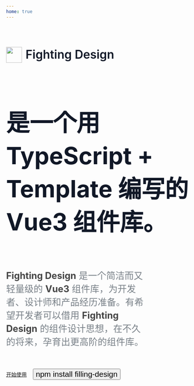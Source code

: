```yaml
---
home: true
---
```


<!-- <Home />

<script setup>
import Home from '/@theme/components/Home.vue'
</script> -->

<h3 class="title">
  <img src="https://tianyuhao.cn/fighting/images/logo.png">
  Fighting Design
</h3>
<h1 class="title_2">是一个用 TypeScript + Template 编写的 Vue3 组件库。</h1>

<p class="content">
  <strong>Fighting Design</strong> 是一个简洁而又轻量级的
  <strong>Vue3</strong>
  组件库，为开发者、设计师和产品经历准备。有希望开发者可以借用
  <strong>Fighting Design</strong>
  的组件设计思想，在不久的将来，孕育出更高阶的组件库。
</p>

<div class="action">
  <a href="/fighting/components/install.html">开始使用</a>
  <button class="code">npm install filling-design</button>
</div>

<style scoped>
.title {
  font-weight: 600;
  font-size: 32px;
  color: rgb(17, 24, 39);
  line-height: 100px;
  display: flex;
  align-items: center;
}
.title img {
  width: 43px;
  margin-right: 10px;
}
.title_2 {
  font-size: 4rem;
  white-space: wrap;
  line-height: 90px;
  font-weight: 700;
  color: rgb(17, 24, 39);
}
.content {
  margin-top: 40px;
  font-size: 25px;
  line-height: 36px;
  display: inline-block;
  width: 75%;
  color: rgb(121, 129, 136);
}
.content strong {
  color: rgb(68, 68, 68);
}
.action {
  margin-top: 30px;
  display: flex;
  align-items: center;
}
.action .code {
  margin-left: 17px;
  font-size: 21px;
}
</style>

<style>
.home-content {
  max-width: 1200px !important;
}
</style>

